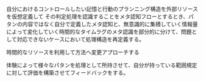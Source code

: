 
自分におけるコントロールしたい記憶と行動のプランニング構造を外部リソースを仮想定義して
その判定処理を認識することをメタ認知フローとするとき、パタンの内容ではなく自分で定義したメタ認知と、無意識的に集積していく情報量によって変化していく時間的なタイムラグのメタ認識を部分的に分けて、問題として対応できないケースにおいて処理構造を再定義する。

時間的なリソースを利用して方法へ変更アプローチする

体験によって様々なパタンを処理として所持させて、自分が持っている範囲規定に対して評価を構築させてフィードバックをする。

